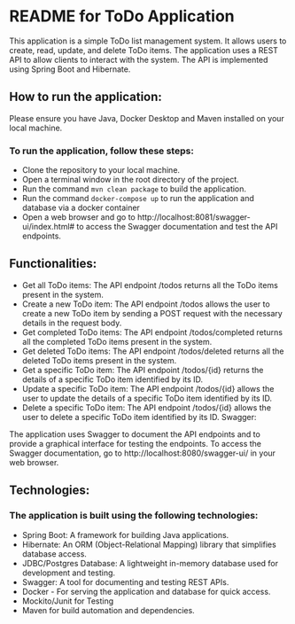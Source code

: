 # README for ToDo Application

This application is a simple ToDo list management system. It allows users to create, read, update, and delete ToDo
items. The application uses a REST API to allow clients to interact with the system. The API is implemented using Spring
Boot and Hibernate.

## How to run the application:

Please ensure you have Java, Docker Desktop and Maven installed on your local machine.

### To run the application, follow these steps:

- Clone the repository to your local machine.
- Open a terminal window in the root directory of the project.
- Run the command `mvn clean package` to build the application.
- Run the command `docker-compose up` to run the application and database via a docker container
- Open a web browser and go to http://localhost:8081/swagger-ui/index.html# to access the Swagger documentation and test
  the API endpoints.

## Functionalities:

- Get all ToDo items: The API endpoint /todos returns all the ToDo items present in the system.
- Create a new ToDo item: The API endpoint /todos allows the user to create a new ToDo item by sending a POST request
  with the necessary details in the request body.
- Get completed ToDo items: The API endpoint /todos/completed returns all the completed ToDo items present in the
  system.
- Get deleted ToDo items: The API endpoint /todos/deleted returns all the deleted ToDo items present in the system.
- Get a specific ToDo item: The API endpoint /todos/{id} returns the details of a specific ToDo item identified by its
  ID.
- Update a specific ToDo item: The API endpoint /todos/{id} allows the user to update the details of a specific ToDo
  item identified by its ID.
- Delete a specific ToDo item: The API endpoint /todos/{id} allows the user to delete a specific ToDo item identified by
  its ID.
  Swagger:

The application uses Swagger to document the API endpoints and to provide a graphical interface for testing the
endpoints. To access the Swagger documentation, go to http://localhost:8080/swagger-ui/ in your web browser.

## Technologies:

### The application is built using the following technologies:

- Spring Boot: A framework for building Java applications.
- Hibernate: An ORM (Object-Relational Mapping) library that simplifies database access.
- JDBC/Postgres Database: A lightweight in-memory database used for development and testing.
- Swagger: A tool for documenting and testing REST APIs.
- Docker - For serving the application and database for quick access.
- Mockito/Junit for Testing
- Maven for build automation and dependencies.

